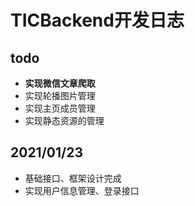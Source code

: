 # TICBackend开发日志

## todo

* **实现微信文章爬取**
* 实现轮播图片管理
* 实现主页成员管理
* 实现静态资源的管理

## 2021/01/23

*  基础接口、框架设计完成
* 实现用户信息管理、登录接口


